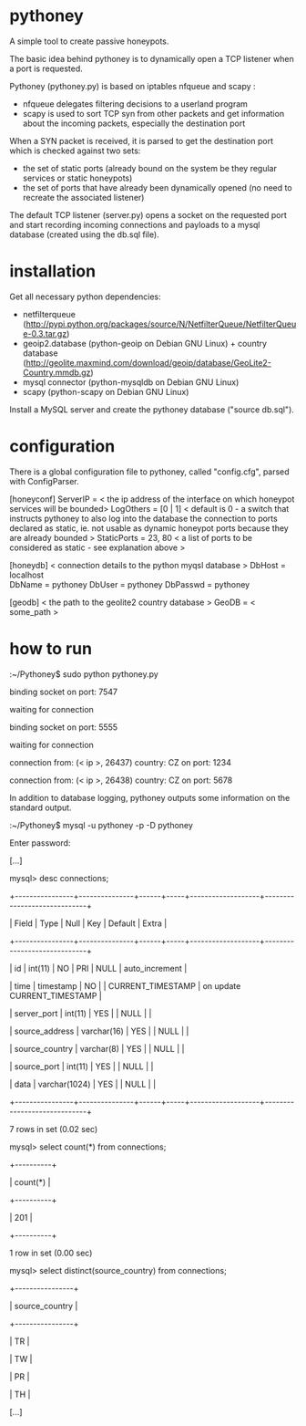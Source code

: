 # pythoney
A simple tool to create passive honeypots.

The basic idea behind pythoney is to dynamically open a TCP listener when a port is requested.

Pythoney (pythoney.py) is based on iptables nfqueue and scapy :
  - nfqueue delegates filtering decisions to a userland program
  - scapy is used to sort TCP syn from other packets and get information about the incoming packets, especially the destination port

When a SYN packet is received, it is parsed to get the destination port which is checked against two sets:
  - the set of static ports (already bound on the system be they regular services or static honeypots)
  - the set of ports that have already been dynamically opened (no need to recreate the associated listener)

The default TCP listener (server.py) opens a socket on the requested port and start recording incoming connections and payloads to a mysql database (created using the db.sql file).

# installation
Get all necessary python dependencies:
  - netfilterqueue (http://pypi.python.org/packages/source/N/NetfilterQueue/NetfilterQueue-0.3.tar.gz)
  - geoip2.database (python-geoip on Debian GNU Linux) + country database (http://geolite.maxmind.com/download/geoip/database/GeoLite2-Country.mmdb.gz)
  - mysql connector (python-mysqldb on Debian GNU Linux)
  - scapy (python-scapy on Debian GNU Linux)
  
Install a MySQL server and create the pythoney database ("source db.sql").

# configuration
There is a global configuration file to pythoney, called "config.cfg", parsed with ConfigParser.

[honeyconf]
ServerIP = < the ip address of the interface on which honeypot services will be bounded>
LogOthers = [0 | 1] < default is 0 - a switch that instructs pythoney to also log into the database the connection to ports declared as static, ie. not usable as dynamic honeypot ports because they are already bounded >
StaticPorts = 23, 80 < a list of ports to be considered as static - see explanation above >

[honeydb] < connection details to the python myqsl database >
DbHost = localhost  
DbName = pythoney
DbUser = pythoney
DbPasswd = pythoney

[geodb] < the path to the geolite2 country database >
GeoDB = < some_path >


# how to run
:~/Pythoney$ sudo python pythoney.py 

binding socket on port: 7547

waiting for connection

binding socket on port: 5555

waiting for connection

connection from: (< ip >, 26437) country:  CZ on port: 1234

connection from: (< ip >, 26438) country:  CZ on port: 5678

  
In addition to database logging, pythoney outputs some information on the standard output.

:~/Pythoney$ mysql -u pythoney -p -D pythoney

Enter password: 

[...]

mysql> desc connections;

+----------------+---------------+------+-----+-------------------+-----------------------------+

| Field          | Type          | Null | Key | Default           | Extra                       |

+----------------+---------------+------+-----+-------------------+-----------------------------+

| id             | int(11)       | NO   | PRI | NULL              | auto_increment              |

| time           | timestamp     | NO   |     | CURRENT_TIMESTAMP | on update CURRENT_TIMESTAMP |

| server_port    | int(11)       | YES  |     | NULL              |                             |

| source_address | varchar(16)   | YES  |     | NULL              |                             |

| source_country | varchar(8)    | YES  |     | NULL              |                             |

| source_port    | int(11)       | YES  |     | NULL              |                             |

| data           | varchar(1024) | YES  |     | NULL              |                             |

+----------------+---------------+------+-----+-------------------+-----------------------------+

7 rows in set (0.02 sec)

mysql> select count(*) from connections;

+----------+

| count(*) |

+----------+

|      201 |

+----------+

1 row in set (0.00 sec)


mysql> select distinct(source_country) from connections;


+----------------+

| source_country |

+----------------+

| TR             |

| TW             |

| PR             |

| TH             |

[...]
